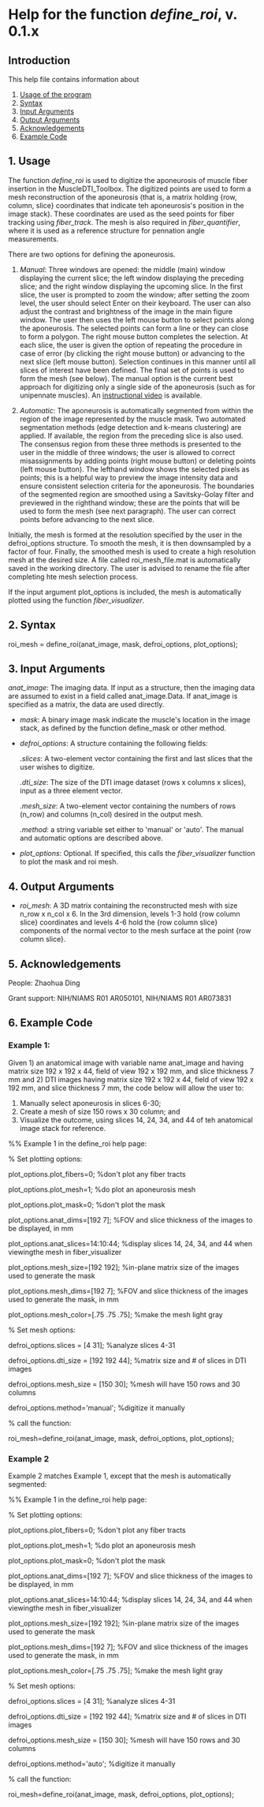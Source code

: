 # Help for the function <i>define_roi</i>, v. 0.1.x

## Introduction

This help file contains information about
1) [Usage of the program](https://github.com/bdamon/MuscleDTI_Toolbox/blob/master/Help/Help-for-define_roi.md#1-usage)
2) [Syntax](https://github.com/bdamon/MuscleDTI_Toolbox/blob/master/Help/Help-for-define_roi.md#2-Syntax)
3) [Input Arguments](https://github.com/bdamon/MuscleDTI_Toolbox/blob/master/Help/Help-for-define_roi.md#3-Input-Arguments)
4) [Output Arguments](https://github.com/bdamon/MuscleDTI_Toolbox/blob/master/Help/Help-for-define_roi.md#4-Output-Arguments)
5) [Acknowledgements](https://github.com/bdamon/MuscleDTI_Toolbox/blob/master/Help/Help-for-define_roi.md#5-Acknowledgements)
6) [Example Code](https://github.com/bdamon/MuscleDTI_Toolbox/blob/master/Help/Help-for-define_roi.md#6-Example-Code)

## 1. Usage

The function <i>define_roi</i> is used to digitize the aponeurosis of muscle fiber insertion in the MuscleDTI_Toolbox.  The digitized points are used to form a mesh reconstruction of the aponeurosis (that is, a matrix holding {row, column, slice} coordinates that indicate teh aponeurosis's position in the image stack). These coordinates are used as the seed points for fiber tracking using <i>fiber_track</i>.  The mesh is also required in <i>fiber_quantifier</i>, where it is used as a reference structure for pennation angle measurements.

There are two options for defining the aponeurosis. 
1) <i>Manual</i>: Three windows are opened: the middle (main) window displaying the current slice; the left window displaying the preceding slice; and the right window displaying the upcoming slice. In the first slice, the user is prompted to zoom the window; after setting the zoom level, the user should select Enter on their keyboard.  The user can also adjust the contrast and brightness of the image in the main figure window.  The user then uses the left mouse button to select points along the aponeurosis. The selected points can form a line or they can close to form a polygon. The right mouse button completes the selection. At each slice, the user is given the option of repeating the procedure in case of error (by clicking the right mouse button) or advancing to the next slice (left mouse button).  Selection continues in this manner until all slices of interest have been defined. The final set of points is used to form the mesh (see below). The manual option is the current best approach for digitizing only a single side of the aponeurosis (such as for unipennate muscles). An [instructional video](https://youtu.be/HfQeS_bruQM) is available.

2) <i>Automatic</i>: The aponeurosis is automatically segmented from within the region of the image represented by the muscle mask. Two automated segmentation methods (edge detection and k-means clustering) are applied. If available, the region from the preceding slice is also used.  The consensus region from these three methods is presented to the user in the middle of three windows; the user is allowed to correct misassignments by adding points (right mouse button) or deleting points (left mouse button). The lefthand window shows the selected pixels as points; this is a helpful way to preview the image intensity data and ensure consistent selection criteria for the aponeurosis. The boundaries of the segmented region are smoothed using a Savitsky-Golay filter and previewed in the righthand window; these are the points that will be used to form the mesh (see next paragraph).  The user can correct points before advancing to the next slice.

Initially, the mesh is formed at the resolution specified by the user in the defroi_options structure.  To smooth the mesh, it is then downsampled by a factor of four. Finally, the smoothed mesh is used to create a high resolution mesh at the desired size. A file called roi_mesh_file.mat is automatically saved in the working directory. The user is advised to rename the file after completing hte mesh selection process.

If the input argument plot_options is included, the mesh is automatically plotted using the function <i>fiber_visualizer</i>.

## 2. Syntax

roi_mesh = define_roi(anat_image, mask, defroi_options, plot_options);

## 3. Input Arguments
<i>anat_image</i>: The imaging data. If input as a structure, then the imaging data are assumed to exist in a field called anat_image.Data. If anat_image is specified as a matrix, the data are used directly.

* <i>mask</i>: A binary image mask indicate the muscle's location in the image stack, as defined by the function define_mask or other method.

* <i>defroi_options</i>: A structure containing the following fields:

    <i>.slices</i>: A two-element vector containing the first and last slices that the user wishes to digitize.
  
    <i>.dti_size</i>: The size of the DTI image dataset (rows x columns x slices), input as a three element vector.
  
    <i>.mesh_size</i>: A two-element vector containing the numbers of rows (n_row) and columns (n_col) desired in the output mesh.
  
    <i>.method</i>: a string variable set either to 'manual' or 'auto'. The manual and automatic options are described above.

* <i>plot_options</i>: Optional. If specified, this calls the <i>fiber_visualizer</i> function to plot the mask and roi mesh.

## 4. Output Arguments
* <i>roi_mesh</i>: A 3D matrix containing the reconstructed mesh with size n_row x n_col x 6. In the 3rd dimension, levels 1-3 hold {row column slice} coordinates and levels 4-6 hold the {row column slice} components of the normal vector to the mesh surface at the point {row column slice}.
   
## 5. Acknowledgements

People: Zhaohua Ding

Grant support: NIH/NIAMS R01 AR050101, NIH/NIAMS R01 AR073831

## 6. Example Code

### Example 1:

Given 1) an anatomical image with variable name anat_image and having matrix size 192 x 192 x 44, field of view 192 x 192 mm, and slice thickness 7 mm and 2) DTI images having matrix size 192 x 192 x 44, field of view 192 x 192 mm, and slice thickness 7 mm, the code below will allow the user to:
  1) Manually select aponeurosis in slices 6-30;
  2) Create a mesh of size 150 rows x 30 column; and
  3) Visualize the outcome, using slices 14, 24, 34, and 44 of teh anatomical image stack for reference.

%% Example 1 in the define_roi help page:

% Set plotting options:

plot_options.plot_fibers=0;                         %don't plot any fiber tracts

plot_options.plot_mesh=1;                           %do plot an aponeurosis mesh

plot_options.plot_mask=0;                           %don't plot the mask

plot_options.anat_dims=[192 7];                     %FOV and slice thickness of the images to be displayed, in mm

plot_options.anat_slices=14:10:44;                  %display slices 14, 24, 34, and 44 when viewingthe mesh in fiber_visualizer

plot_options.mesh_size=[192 192];                   %in-plane matrix size of the images used to generate the mask

plot_options.mesh_dims=[192 7];                     %FOV and slice thickness of the images used to generate the mask, in mm

plot_options.mesh_color=[.75 .75 .75];              %make the mesh light gray

% Set mesh options:

defroi_options.slices = [4 31];                    %analyze slices 4-31

defroi_options.dti_size = [192 192 44];             %matrix size and # of slices in DTI images

defroi_options.mesh_size = [150 30];                %mesh will have 150 rows and 30 columns

defroi_options.method='manual';                     %digitize it manually

% call the function:

roi_mesh=define_roi(anat_image, mask, defroi_options, plot_options);


### Example 2

Example 2 matches Example 1, except that the mesh is automatically segmented:

%% Example 1 in the define_roi help page:

% Set plotting options:

plot_options.plot_fibers=0;                         %don't plot any fiber tracts

plot_options.plot_mesh=1;                           %do plot an aponeurosis mesh

plot_options.plot_mask=0;                           %don't plot the mask

plot_options.anat_dims=[192 7];                     %FOV and slice thickness of the images to be displayed, in mm

plot_options.anat_slices=14:10:44;                  %display slices 14, 24, 34, and 44 when viewingthe mesh in fiber_visualizer

plot_options.mesh_size=[192 192];                   %in-plane matrix size of the images used to generate the mask

plot_options.mesh_dims=[192 7];                     %FOV and slice thickness of the images used to generate the mask, in mm

plot_options.mesh_color=[.75 .75 .75];              %make the mesh light gray

% Set mesh options:

defroi_options.slices = [4 31];                    %analyze slices 4-31

defroi_options.dti_size = [192 192 44];             %matrix size and # of slices in DTI images

defroi_options.mesh_size = [150 30];                %mesh will have 150 rows and 30 columns

defroi_options.method='auto';                     %digitize it manually

% call the function:

roi_mesh=define_roi(anat_image, mask, defroi_options, plot_options);
